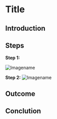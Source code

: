 #  Title

## Introduction

<Introduction>

## Steps

**Step 1:** <step1>

![Imagename](images/imagename.png)

**Step 2:** <Step2>
![Imagename](images/imagename.png)

## Outcome

<outcome text>

## Conclution

<Conclution text>